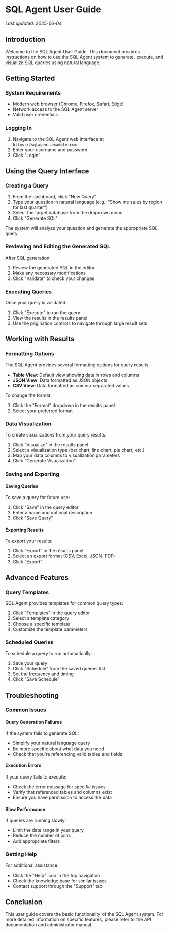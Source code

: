 # SQL Agent User Guide

*Last updated: 2025-06-04*

## Introduction

Welcome to the SQL Agent User Guide. This document provides instructions on how to use the SQL Agent system to generate, execute, and visualize SQL queries using natural language.

## Getting Started

### System Requirements

- Modern web browser (Chrome, Firefox, Safari, Edge)
- Network access to the SQL Agent server
- Valid user credentials

### Logging In

1. Navigate to the SQL Agent web interface at `https://sqlagent.example.com`
2. Enter your username and password
3. Click "Login"

## Using the Query Interface

### Creating a Query

1. From the dashboard, click "New Query"
2. Type your question in natural language (e.g., "Show me sales by region for last quarter")
3. Select the target database from the dropdown menu
4. Click "Generate SQL"

The system will analyze your question and generate the appropriate SQL query.

### Reviewing and Editing the Generated SQL

After SQL generation:

1. Review the generated SQL in the editor
2. Make any necessary modifications
3. Click "Validate" to check your changes

### Executing Queries

Once your query is validated:

1. Click "Execute" to run the query
2. View the results in the results panel
3. Use the pagination controls to navigate through large result sets

## Working with Results

### Formatting Options

The SQL Agent provides several formatting options for query results:

- **Table View**: Default view showing data in rows and columns
- **JSON View**: Data formatted as JSON objects
- **CSV View**: Data formatted as comma-separated values

To change the format:

1. Click the "Format" dropdown in the results panel
2. Select your preferred format

### Data Visualization

To create visualizations from your query results:

1. Click "Visualize" in the results panel
2. Select a visualization type (bar chart, line chart, pie chart, etc.)
3. Map your data columns to visualization parameters
4. Click "Generate Visualization"

### Saving and Exporting

#### Saving Queries

To save a query for future use:

1. Click "Save" in the query editor
2. Enter a name and optional description
3. Click "Save Query"

#### Exporting Results

To export your results:

1. Click "Export" in the results panel
2. Select an export format (CSV, Excel, JSON, PDF)
3. Click "Export"

## Advanced Features

### Query Templates

SQL Agent provides templates for common query types:

1. Click "Templates" in the query editor
2. Select a template category
3. Choose a specific template
4. Customize the template parameters

### Scheduled Queries

To schedule a query to run automatically:

1. Save your query
2. Click "Schedule" from the saved queries list
3. Set the frequency and timing
4. Click "Save Schedule"

## Troubleshooting

### Common Issues

#### Query Generation Failures

If the system fails to generate SQL:
- Simplify your natural language query
- Be more specific about what data you need
- Check that you're referencing valid tables and fields

#### Execution Errors

If your query fails to execute:
- Check the error message for specific issues
- Verify that referenced tables and columns exist
- Ensure you have permission to access the data

#### Slow Performance

If queries are running slowly:
- Limit the date range in your query
- Reduce the number of joins
- Add appropriate filters

### Getting Help

For additional assistance:
- Click the "Help" icon in the top navigation
- Check the knowledge base for similar issues
- Contact support through the "Support" tab

## Conclusion

This user guide covers the basic functionality of the SQL Agent system. For more detailed information on specific features, please refer to the API documentation and administrator manual.

